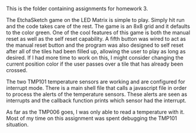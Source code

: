 This is the folder containing assignments for homework 3.

The EtchaSketch game on the LED Matrix is simple to play. Simply hit run
and the code takes care of the rest. The game is an 8x8 grid and it defaults
to the color green. One of the cool features of this game is both the manual
reset as well as the self reset capability. A fifth button was wired to act
as the manual reset button and the program was also designed to self reset
after all of the tiles had been filled up, allowing the user to play as long
as desired. If I had more time to work on this, I might consider
changing the current position color if the user passes over a tile that has
already been crossed. 

The two TMP101 temperature sensors are working and are configured for 
interrupt mode. There is a main shell file that calls a javascript file
in order to process the alerts of the temperature sensors. These alerts
are seen as interrupts and the callback function prints which sensor
had the interrupt.

As far as the TMP006 goes, I was only able to read a temperature with
it. Most of my time on this assignment was spent debugging the TMP101
situation.
